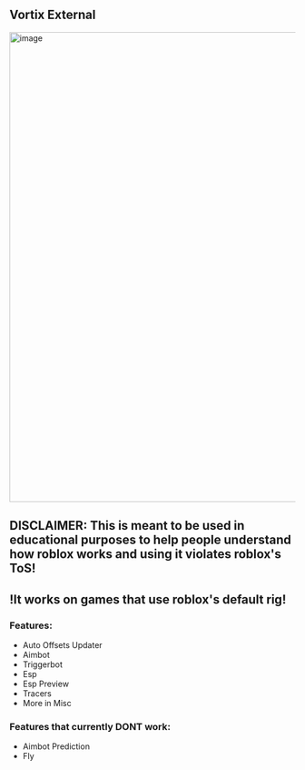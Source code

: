 Vortix External
---------------

<img width="1083" height="826" alt="image" src="https://github.com/user-attachments/assets/3017c675-1de6-4c4d-a7bd-e471d1665fc5" />

## DISCLAIMER: This is meant to be used in educational purposes to help people understand how roblox works and using it violates roblox's ToS!

## !It works on games that use roblox's default rig!

### Features:
- Auto Offsets Updater
- Aimbot
- Triggerbot
- Esp
- Esp Preview
- Tracers
- More in Misc

### Features that currently DONT work:
- Aimbot Prediction
- Fly
